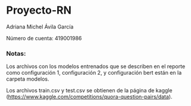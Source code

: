 # Proyecto-RN

Adriana Michel Ávila García

Número de cuenta: 419001986


### Notas:
Los archivos con los modelos entrenados que se describen en el reporte como configuración 1, configuración 2, y configuración bert están en la carpeta modelos.

Los archivos train.csv y test.csv se obtienen de la página de kaggle (https://www.kaggle.com/competitions/quora-question-pairs/data).
